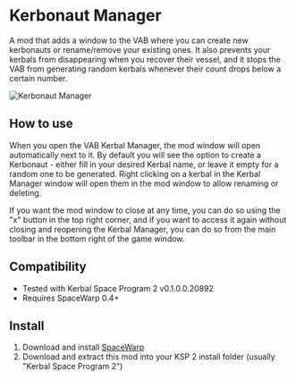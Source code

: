 # Kerbonaut Manager

A mod that adds a window to the VAB where you can create new kerbonauts or rename/remove your existing ones. It also prevents your kerbals from disappearing when you recover their vessel, and it stops the VAB from generating random kerbals whenever their count drops below a certain number.

![Kerbonaut Manager](https://i.imgur.com/biqK3Y2.png)

## How to use
When you open the VAB Kerbal Manager, the mod window will open automatically next to it. By default you will see the option to create a Kerbonaut - either fill in your desired Kerbal name, or leave it empty for a random one to be generated. Right clicking on a kerbal in the Kerbal Manager window will open them in the mod window to allow renaming or deleting.

If you want the mod window to close at any time, you can do so using the "x" button in the top right corner, and if you want to access it again without closing and reopening the Kerbal Manager, you can do so from the main toolbar in the bottom right of the game window.

## Compatibility
- Tested with Kerbal Space Program 2 v0.1.0.0.20892
- Requires SpaceWarp 0.4+

## Install
1. Download and install [SpaceWarp](https://spacedock.info/mod/3277/Space%20Warp%20+%20BepInEx)
2. Download and extract this mod into your KSP 2 install folder (usually "Kerbal Space Program 2")

